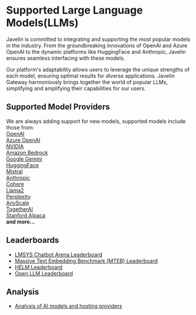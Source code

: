 # Supported Large Language Models(LLMs)

Javelin is committed to integrating and supporting the most popular models in the industry. From the groundbreaking innovations of OpenAI and Azure OpenAI to the dynamic platforms like HuggingFace and Anthropic, Javelin ensures seamless interfacing with these models. 

Our platform's adaptability allows users to leverage the unique strengths of each model, ensuring optimal results for diverse applications. Javelin Gateway harmoniously brings together the world of popular LLMs, simplifying and amplifying their capabilities for our users.

## Supported Model Providers  
We are always adding support for new models, supported models include those from:  
[OpenAI](https://platform.openai.com/docs/models)     
[Azure OpenAI](https://learn.microsoft.com/en-us/azure/ai-services/openai/concepts/models)  
[NVIDIA](https://catalog.ngc.nvidia.com/ai-foundation-models)  
[Amazon Bedrock](https://aws.amazon.com/bedrock)  
[Google Gemini](https://ai.google.dev/models)  
[HuggingFace](https://huggingface.co/models)  
[Mistral](https://docs.mistral.ai/models/)  
[Anthropic](https://www.anthropic.com/product)   
[Cohere](https://cohere.com/)       
[Llama2](https://llama.meta.com/llama2/)     
[Perplexity](https://docs.perplexity.ai/docs/model-cards)  
[AnyScale](https://www.anyscale.com/endpoints)     
[TogetherAI](https://www.together.ai/)       
[Stanford Alpaca](https://crfm.stanford.edu/2023/03/13/alpaca.html)  
**and more...**

## Leaderboards
- [LMSYS Chatbot Arena Leaderboard](https://huggingface.co/spaces/lmsys/chatbot-arena-leaderboard)
- [Massive Text Embedding Benchmark (MTEB) Leaderboard](https://huggingface.co/spaces/mteb/leaderboard)
- [HELM Leaderboard](https://crfm.stanford.edu/helm/lite/latest/#/leaderboard)
- [Open LLM Leaderboard](https://huggingface.co/spaces/HuggingFaceH4/open_llm_leaderboard)

## Analysis
- [Analysis of AI models and hosting providers](https://artificialanalysis.ai/)
